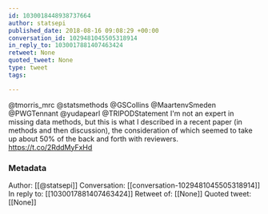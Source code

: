 ```yaml
---
id: 1030018448938737664
author: statsepi
published_date: 2018-08-16 09:08:29 +00:00
conversation_id: 1029481045505318914
in_reply_to: 1030017881407463424
retweet: None
quoted_tweet: None
type: tweet
tags:

---
```


@tmorris_mrc @statsmethods @GSCollins @MaartenvSmeden @PWGTennant @yudapearl @TRIPODStatement I'm not an expert in missing data methods, but this is what I described in a recent paper (in methods and then discussion), the consideration of which seemed to take up about 50% of the back and forth with reviewers. https://t.co/2RddMyFxHd

### Metadata

Author: [[@statsepi]]
Conversation: [[conversation-1029481045505318914]]
In reply to: [[1030017881407463424]]
Retweet of: [[None]]
Quoted tweet: [[None]]
